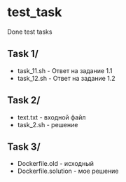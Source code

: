 # test_task
Done test tasks

## Task 1/
- task_11.sh - Ответ на задание 1.1
- task_12.sh - Ответ на задание 1.2

## Task 2/
- text.txt - входной файл
- task_2.sh - решение

## Task 3/
- Dockerfile.old - исходный
- Dockerfile.solution - мое решение
